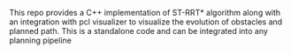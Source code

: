 This repo provides a C++ implementation of ST-RRT* algorithm along with an integration with pcl visualizer to visualize the evolution of obstacles and planned path. This is a standalone code and can be integrated into any planning pipeline
